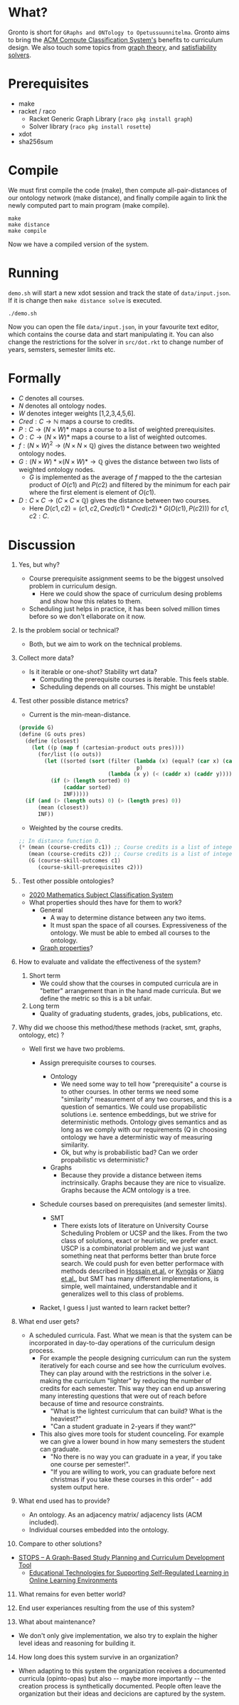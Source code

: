 # What?

Gronto is short for `GRaphs and ONTology to Opetussuunnitelma`. Gronto aims to
bring the [ACM Compute Classification System's](https://dl.acm.org/ccs)
benefits to curriculum design. We also touch some topics from [graph
theory](https://en.wikipedia.org/wiki/Graph_theory), and [satisfiability
solvers](https://en.wikipedia.org/wiki/Satisfiability_modulo_theories).

# Prerequisites

- make
- racket / raco
  - Racket Generic Graph Library (`raco pkg install graph`)
  - Solver library (`raco pkg install rosette`)
- xdot
- sha256sum

# Compile

We must first compile the code (make), then compute
all-pair-distances of our ontology network (make distance), and finally compile again to link
the newly computed part to main program (make compile).

```
make
make distance
make compile
```

Now we have a compiled version of the system.

# Running

`demo.sh` will start a new xdot session and track the state of
`data/input.json`. If it is change then `make distance solve` is executed.

```
./demo.sh
```

Now you can open the file `data/input.json`, in your favourite text editor,
which contains the course data and start manipulating it. You can also change
the restrictions for the solver in `src/dot.rkt` to change number of years,
semsters, semester limits etc.

# Formally

- ${C}$ denotes all courses.
- ${N}$ denotes all ontology nodes.
- ${W}$ denotes integer weights [1,2,3,4,5,6].
- ${Cred} : {C} \to \mathbb{N}$ maps a course to credits.
- ${P} : {C} \to ({N}\times{W})\ast$ maps a course to a list of weighted prerequisites.
- ${O} : {C} \to ({N}\times{W})\ast$ maps a course to a list of weighted outcomes.
- ${f} : {({N}\times{W})}^2 \to ({N} \times {N} \times \mathbb{Q})$ gives the distance between two weighted ontology nodes.
- ${G} : ({N}\times{W})\ast \times ({N}\times{W})\ast \to \mathbb{Q}$ gives the distance between two lists of weighted ontology nodes.
  - ${G}$ is implemented as the average of ${f}$ mapped to the the cartesian product of ${O}(c1)$ and ${P}(c2)$ and filtered by the minimum for each pair where the first element is element of ${O}(c1)$.
- ${D} : {C} \times {C} \to ({C} \times {C} \times \mathbb{Q})$ gives the distance between two courses.
  - Here ${D}(c1, c2) = (c1, c2, {Cred}(c1) * {Cred}(c2) * {G}({O}(c1), {P}(c2)))$ for $c1,c2 : {C}$.

# Discussion

1. Yes, but why?
   - Course prerequisite assignment seems to be the biggest unsolved problem in
     curriculum design.
       - Here we could show the space of curriculum desing problems and show
         how this relates to them.
   - Scheduling just helps in practice, it has been solved million times before
     so we don't ellaborate on it now.

2. Is the problem social or technical?
   - Both, but we aim to work on the technical problems.

3. Collect more data?
   - Is it iterable or one-shot? Stability wrt data?
      - Computing the prerequisite courses is iterable. This feels stable.
      - Scheduling depends on all courses. This might be unstable!

4. Test other possible distance metrics?
   - Current is the min-mean-distance.

   ```lisp
   (provide G)
   (define (G outs pres)
     (define (closest)
       (let ((p (map f (cartesian-product outs pres))))
         (for/list ((o outs))
           (let ((sorted (sort (filter (lambda (x) (equal? (car x) (car o)))
                                        p)
                               (lambda (x y) (< (caddr x) (caddr y))))))
             (if (> (length sorted) 0)
                 (caddar sorted)
                 INF)))))
     (if (and (> (length outs) 0) (> (length pres) 0))
         (mean (closest))
         INF))
   ```

   - Weighted by the course credits.

   ```lisp
   ;; In distance function D.
   (* (mean (course-credits c1)) ;; Course credits is a list of integers.
      (mean (course-credits c2)) ;; Course credits is a list of integers.
      (G (course-skill-outcomes c1)
         (course-skill-prerequisites c2)))
   ```

5. . Test other possible ontologies?
   - [2020 Mathematics Subject Classification System](https://mathscinet.ams.org/mathscinet/msc/msc2020.html)
   - What properties should thes have for them to work?
      - General
          - A way to determine distance between any two items.
          - It must span the space of all courses. Expressiveness of the ontology.
            We must be able to embed all courses to the ontology.
      - [Graph properties](https://en.wikipedia.org/wiki/Graph_property)?

6. How to evaluate and validate the effectiveness of the system?
   1. Short term
       - We could show that the courses in computed curricula are in "better"
         arrangement than in the hand made curricula. But we define the metric
         so this is a bit unfair.
   2. Long term
       - Quality of graduating students, grades, jobs, publications, etc.

7. Why did we choose this method/these methods (racket, smt, graphs, ontology, etc) ?
   - Well first we have two problems.
       - Assign prerequisite courses to courses.
           - Ontology
               - We need some way to tell how "prerequisite" a course is to
                 other courses. In other terms we need some "similarity"
                 measurement of any two courses, and this is a question of
                 semantics. We could use propabilistic solutions i.e. sentence
                 embeddings, but we strive for deterministic methods. Ontology
                 gives semantics and as long as we comply with our requirements (Q
                 in choosing ontology we have a deterministic way of measuring
                 similarity.
               - Ok, but why is probabilistic bad? Can we order propabilistic vs
                 deterministic?
           - Graphs
               - Because they provide a distance between items inctrinsically.
                 Graphs because they are nice to visualize. Graphs because the
                 ACM ontology is a tree.

       - Schedule courses based on prerequisites (and semester limits).
           - SMT
               - There exists lots of literature on University Course
                 Scheduling Problem or UCSP and the likes. From the two class
                 of solutions, exact or heuristic, we prefer exact. USCP is a
                 combinatorial problem and we just want something neat that
                 performs better than brute force search. We could push for
                 even better performace with methods described in [Hossain et.al.](https://pure.ulster.ac.uk/ws/portalfiles/portal/76764440/accepted_version_Optimization_of_University_Course_Scheduling_Problem_NSiddique.pdf) or [Kyngäs](https://www.utupub.fi/bitstream/handle/10024/72127/D140%20doria.pdf?sequence=1&isAllowed=y)
                 or [Xiang et.al.](https://doi.org/10.1016/j.eswa.2024.123383),
                 but SMT has many different implementations, is simple, well
                 maintained, understandable and it generalizes well to this
                 class of problems.

       - Racket, I guess I just wanted to learn racket better?

8. What end user gets?
   - A scheduled curricula. Fast. What we mean is that the system can be
     incorporated in day-to-day operations of the curriculum design process.
       - For example the people designing curriculum can run the system
         iteratively for each course and see how the curriculum evolves. They
         can play around with the restrictions in the solver i.e. making the
         curriculum "lighter" by reducing the number of credits for each
         semester. This way they can end up answering many interesting
         questions that were out of reach before because of time and resource
         constraints.
           - "What is the lightest curriculum that can build? What is the heaviest?"
           - "Can a student graduate in 2-years if they want?"
       - This also gives more tools for student counceling. For example we can
         give a lower bound in how many semesters the student can graduate.
           - "No there is no way you can graduate in a year, if you take one
             course per semester!".
           - "If you are willing to work, you can graduate before next
             christmas if you take these courses in this order" - add system
             output here.

9. What end used has to provide?
   - An ontology. As an adjacency matrix/ adjacency lists (ACM included).
   - Individual courses embedded into the ontology.

10. Compare to other solutions?
   - [STOPS – A Graph-Based Study Planning and Curriculum Development Tool](https://dl.acm.org/doi/pdf/10.1145/2674683.2674689)
       - [Educational Technologies for Supporting Self-Regulated Learning in Online Learning Environments](https://aaltodoc.aalto.fi/server/api/core/bitstreams/9a88834a-affe-4a5f-92fd-6b2340c6336b/content)

11. What remains for even better world?
12.  End user experiances resulting from the use of this system?

13.  What about maintenance?
   - We don't only give implementation, we also try to explain the higher level
     ideas and reasoning for building it.

14. How long does this system survive in an organization?
   - When adapting to this system the organization receives a documented
     curricula (opinto-opas) but also -- maybe more importantly -- the creation
     process is synthetically documented. People often leave the organization
     but their ideas and decicions are captured by the system.

